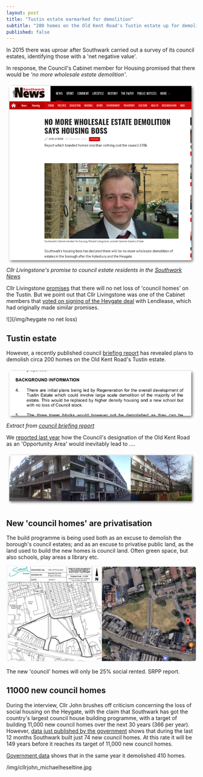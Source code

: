 ```yaml
---
layout: post
title: "Tustin estate earmarked for demolition"
subtitle: "200 homes on the Old Kent Road's Tustin estate up for demolition as the Nu Labour wrecking ball rolls on"
published: false
---
```

In 2015 there was uproar after Southwark carried out a survey of its council estates, identifying those with a 'net negative value'. 

In response, the Council's Cabinet member for Housing promised that there would be _'no more wholesale estate demolition'_.
 
![](/img/pinnochio.png)
*Cllr Livingstone's promise to council estate residents in the [Southwark News](https://www.southwarknews.co.uk/news/no-more-wholesale-estate-demolition-says-housing-boss/)*

Cllr Livingstone [promises](https://twitter.com/Livingstone_RJ/status/846835559230267392) that there will no net loss of 'council homes' on the Tustin. But we point out that Cllr Livingstone was one of the Cabinet members that [voted on signing of the Heygate deal](http://moderngov.southwarksites.com/documents/s10891/Elephant%20and%20Castle%20-%20Regeneration%20Agreement%20and%20Disposal%20of%20Associated%20Land%20-%20Report.pdf) with Lendlease, which had originally made similar promises. 

![](/img/heygate no net loss)


## Tustin estate
However, a recently published council [briefing report](http://moderngov.southwark.gov.uk/documents/s67406/Report.pdf) has revealed plans to demolish circa 200 homes on the Old Kent Road's Tustin estate.

![](/img/tustindemolition.png)
*Extract from [council briefing report](http://moderngov.southwark.gov.uk/documents/s67406/Report.pdf)*

We [reported last year](http://35percent.org/2016-07-10-opportunity-knocks-down-the-old-kent-road/) how the Council's designation of the Old Kent Road as an 'Opportunity Area' would inevitably lead to ....

![](/img/tustinlowrise.jpg)


## New 'council homes' are privatisation
The build programme is being used both as an excuse to demolish the borough's council estates; and as an excuse to privatise public land, as the land used to build the new homes is council land. Often green space, but also schools, play areas a library etc. 

![](/img/melonroad.png)

The new 'council' homes will only be 25% social rented.  SRPP report.

## 11000 new council homes
During the interview, Cllr John brushes off criticism concerning the loss of social housing on the Heygate, with the claim that Southwark has got the country's largest council house building programme, with a target of building 11,000 new council homes over the next 30 years (366 per year).  
However, [data just published by the 
government](https://medium.com/@lukewbarratt/fact-checking-hackney-mayor-philip-glanville-on-social-housing-b3ceeeaf53e3#.149mqus0q) shows that during the last 12 months Southwark built just 74 new council homes. At this rate it will be 149 years before it reaches its target of 11,000 new council homes.
  
[Government 
data](https://www.gov.uk/government/uploads/system/uploads/attachment_data/file/568423/LiveTable_123.xls) shows that in the same year it demolished 410 homes. 

/img/cllrjohn_michaelheseltine.jpg
